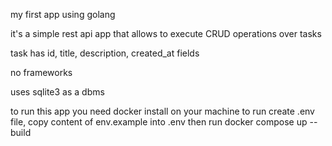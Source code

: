 my first app using golang

it's a simple rest api app that allows to execute CRUD operations over tasks

task has id, title, description, created_at fields

no frameworks

uses sqlite3 as a dbms

to run this app you need docker install on your machine
to run create .env file, copy content of env.example into .env
then run docker compose up --build